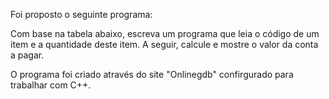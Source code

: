 Foi proposto o seguinte programa:

Com base na tabela abaixo, escreva um programa que leia o código de um item e a quantidade deste item. A seguir, calcule e mostre o valor da conta a pagar.

O programa foi criado através do site "Onlinegdb" confirgurado para trabalhar com C++.